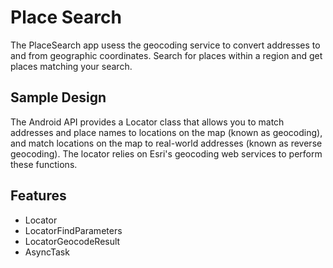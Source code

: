 # Place Search
The PlaceSearch app usess the geocoding service to convert addresses to and from geographic coordinates. Search for places within a region and get places matching your search. 

## Sample Design
The Android API provides a Locator class that allows you to match addresses and place names to locations on the map (known as geocoding), and match locations on the map to real-world addresses (known as reverse geocoding). The locator relies on Esri's geocoding web services to perform these functions. 

## Features
* Locator
* LocatorFindParameters
* LocatorGeocodeResult
* AsyncTask

